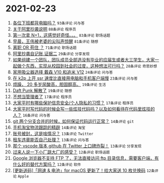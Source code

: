 # 2021-02-23

1. [各位下班都背电脑吗？](https://www.v2ex.com/t/755308) `93条评论` `问与答`
1. [关于阿里抄袭说明](https://www.v2ex.com/t/755379) `88条评论` `程序员`
1. [第一次拿 N+1，这感觉好奇怪。。。](https://www.v2ex.com/t/755313) `83条评论` `职场话题`
1. [早晨，王伟被老婆的尖叫声惊醒](https://www.v2ex.com/t/755305) `81条评论` `随想`
1. [离职 OR 苟住 ？](https://www.v2ex.com/t/755376) `71条评论` `职场话题`
1. [阿里抄袭自记账,证据二](https://www.v2ex.com/t/755348) `29条评论` `分享发现`
1. [如果组建一个团队，团队成员全部选没有毕业的应届生或者大三学生，大家一起做个东西，实现从校园到社会的过度，这种想法可行吗？](https://www.v2ex.com/t/755317) `28条评论` `奇思妙想`
1. [家用吸尘器选择 戴森 V10 和追米 V12](https://www.v2ex.com/t/755311) `24条评论` `问与答`
1. [在 k2p 上开 ssr 速度比直接用电脑和手机客户端慢](https://www.v2ex.com/t/755316) `23条评论` `问与答`
1. [烦躁， 20 多岁尿酸高，胆固醇高。](https://www.v2ex.com/t/755360) `19条评论` `生活`
1. [Daft Punk 解散了](https://www.v2ex.com/t/755307) `19条评论` `随想`
1. [不想当管理者了](https://www.v2ex.com/t/755437) `17条评论` `程序员`
1. [大家平时有哪些保护信息安全/个人隐私的习惯？](https://www.v2ex.com/t/755432) `17条评论` `程序员`
1. [大家平时写代码的时候会写一些炫技代码吗？以及如何看待在代码里炫技的人？](https://www.v2ex.com/t/755441) `16条评论` `问与答`
1. [git 两个分支合并的时候，如何保证代码运行正常？](https://www.v2ex.com/t/755374) `14条评论` `git`
1. [手机淘宝物流跟踪的精辟](https://www.v2ex.com/t/755302) `14条评论` `淘宝`
1. [账号被封，这是啥情况？](https://www.v2ex.com/t/755428) `13条评论` `Twitter`
1. [租车违章能否自己处理？](https://www.v2ex.com/t/755343) `13条评论` `问与答`
1. [那个 vscode 版本 github 在 Twitter 上口碑炸裂！](https://www.v2ex.com/t/755301) `13条评论` `分享发现`
1. [过来人说一下小厂跳大厂的感受？](https://www.v2ex.com/t/755427) `12条评论` `职场话题`
1. [Google 浏览器不支持 FTP 了，无法直接访问 ftp 目录信息，需要客户端，有什么好的替代方案吗？](https://www.v2ex.com/t/755384) `12条评论` `软件`
1. [[更新送码]「网速 & 电池」for macOS 更新了！给大家送 10 枚兑换码](https://www.v2ex.com/t/755356) `12条评论` `Apple`
